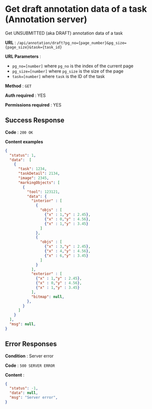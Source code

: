 # Get draft annotation data of a task (Annotation server)

Get UNSUBMITTED (aka DRAFT) annotation data of a task

**URL** : `/api/annotation/draft?pg_no={page_number}&pg_size={page_size}&task={task_id}`

**URL Parameters** :
- `pg_no=[number]` where `pg_no` is the index of the current page
- `pg_size=[number]` where `pg_size` is the size of the page
- `task=[number]` where `task` is the ID of the task

**Method** : `GET`

**Auth required** : YES

**Permissions required** : YES

## Success Response

**Code** : `200 OK`

**Content examples**

```json
{
  "status": 1,
  "data":  [
    {
      "task": 1234,
      "taskDetail": 2134,
      "image": 2345,
      "markingObjects": [
        {
          "tool": 123121,
          "data": {
            "interior" : [
              {
                "objs" : [
                  {"x" : 1,"y" : 2.45},
                  {"x" : 0,"y" : 4.56},
                  {"x" : 1,"y" : 3.45}
                ]
              },
              {
                "objs" : [
                  {"x" : 3,"y" : 2.45},
                  {"x" : 4,"y" : 4.56},
                  {"x" : 6,"y" : 3.45}
                ]
              }
            ],
            "exterior" : [
              {"x" : 1,"y" : 2.45},
              {"x" : 0,"y" : 4.56},
              {"x" : 1,"y" : 3.45}
            ],
            "bitmap": null,
          },
        }
      ]
    }
  ],
  "msg": null,
}
```

## Error Responses

**Condition** : Server error

**Code** : `500 SERVER ERROR`

**Content** :

```json
{ 
  "status": -1,
  "data": null,
  "msg": "Server error",
}
```
